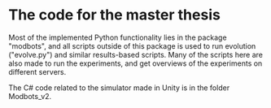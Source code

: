 # The code for the master thesis

Most of the implemented Python functionality lies in the package "modbots", and all scripts outside of this package is used to run evolution ("evolve.py") and similar results-based scripts. Many of the scripts here are also made to run the experiments, and get overviews of the experiments on different servers.  

The C# code related to the simulator made in Unity is in the folder Modbots_v2. 
